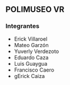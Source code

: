 ## POLIMUSEO VR


### Integrantes
- Erick Villaroel
- Mateo Garzón
- Yuverly Verdezoto
- Eduardo Caza
- Luis Guaygua
- Francisco Caero
- gErick Caiza
